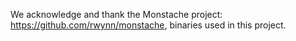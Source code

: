 We acknowledge and thank the Monstache project: https://github.com/rwynn/monstache, binaries used in this project.

